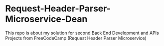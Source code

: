 # Request-Header-Parser-Microservice-Dean
This repo is about my solution for second Back End Development and APIs Projects from FreeCodeCamp (Request Header Parser Microservice)
